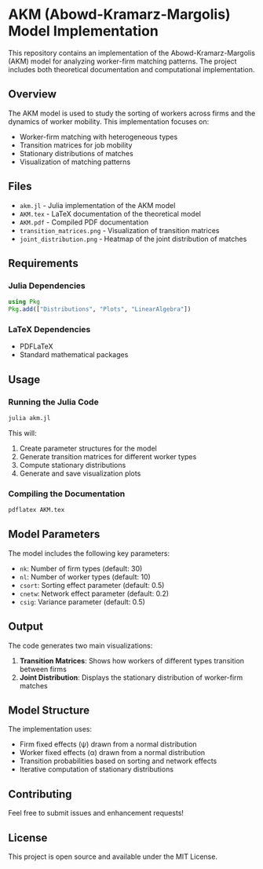 # AKM (Abowd-Kramarz-Margolis) Model Implementation

This repository contains an implementation of the Abowd-Kramarz-Margolis (AKM) model for analyzing worker-firm matching patterns. The project includes both theoretical documentation and computational implementation.

## Overview

The AKM model is used to study the sorting of workers across firms and the dynamics of worker mobility. This implementation focuses on:

- Worker-firm matching with heterogeneous types
- Transition matrices for job mobility
- Stationary distributions of matches
- Visualization of matching patterns

## Files

- `akm.jl` - Julia implementation of the AKM model
- `AKM.tex` - LaTeX documentation of the theoretical model
- `AKM.pdf` - Compiled PDF documentation
- `transition_matrices.png` - Visualization of transition matrices
- `joint_distribution.png` - Heatmap of the joint distribution of matches

## Requirements

### Julia Dependencies
```julia
using Pkg
Pkg.add(["Distributions", "Plots", "LinearAlgebra"])
```

### LaTeX Dependencies
- PDFLaTeX
- Standard mathematical packages

## Usage

### Running the Julia Code

```bash
julia akm.jl
```

This will:
1. Create parameter structures for the model
2. Generate transition matrices for different worker types
3. Compute stationary distributions
4. Generate and save visualization plots

### Compiling the Documentation

```bash
pdflatex AKM.tex
```

## Model Parameters

The model includes the following key parameters:

- `nk`: Number of firm types (default: 30)
- `nl`: Number of worker types (default: 10)
- `csort`: Sorting effect parameter (default: 0.5)
- `cnetw`: Network effect parameter (default: 0.2)
- `csig`: Variance parameter (default: 0.5)

## Output

The code generates two main visualizations:

1. **Transition Matrices**: Shows how workers of different types transition between firms
2. **Joint Distribution**: Displays the stationary distribution of worker-firm matches

## Model Structure

The implementation uses:
- Firm fixed effects (ψ) drawn from a normal distribution
- Worker fixed effects (α) drawn from a normal distribution
- Transition probabilities based on sorting and network effects
- Iterative computation of stationary distributions

## Contributing

Feel free to submit issues and enhancement requests!

## License

This project is open source and available under the MIT License. 